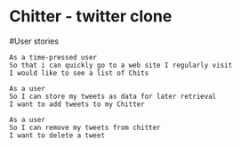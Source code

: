 # Chitter - twitter clone

#User stories

```
As a time-pressed user
So that i can quickly go to a web site I regularly visit
I would like to see a list of Chits
```
```
As a user
So I can store my tweets as data for later retrieval
I want to add tweets to my Chitter
```
```
As a user
So I can remove my tweets from chitter
I want to delete a tweet
```
